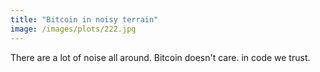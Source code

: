 ```yaml
---
title: "Bitcoin in noisy terrain"
image: /images/plots/222.jpg
---
```


There are a lot of noise all around. Bitcoin doesn't care. in code we trust.
